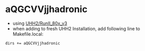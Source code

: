 # aQGCVVjjhadronic
- using [UHH2/RunII_80x_v3](https://github.com/UHH2/UHH2/wiki/Installing,-Compiling-and-Ntuples-(Run-II,-80X,-Moriond17))
- when adding to fresh UHH2 Installation, add following line to Makefile.local:
```
dirs += aQGCVVjjhadronic
```
